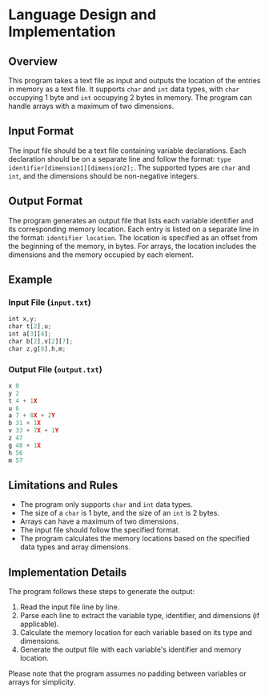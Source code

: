 # Language Design and Implementation

## Overview
This program takes a text file as input and outputs the location of the entries in memory as a text file. It supports `char` and `int` data types, with `char` occupying 1 byte and `int` occupying 2 bytes in memory. The program can handle arrays with a maximum of two dimensions.

## Input Format
The input file should be a text file containing variable declarations. Each declaration should be on a separate line and follow the format: `type identifier[dimension1][dimension2];`. The supported types are `char` and `int`, and the dimensions should be non-negative integers.

## Output Format
The program generates an output file that lists each variable identifier and its corresponding memory location. Each entry is listed on a separate line in the format: `identifier location`. The location is specified as an offset from the beginning of the memory, in bytes. For arrays, the location includes the dimensions and the memory occupied by each element.

## Example
### Input File (`input.txt`)
```js
int x,y;
char t[2],u;
int a[3][4];
char b[2],v[2][7];
char z,g[8],h,m;
```

### Output File (`output.txt`)
```js
x 0
y 2
t 4 + 1X
u 6
a 7 + 8X + 2Y
b 31 + 1X
v 33 + 7X + 1Y
z 47
g 48 + 1X
h 56
m 57
```

## Limitations and Rules
- The program only supports `char` and `int` data types.
- The size of a `char` is 1 byte, and the size of an `int` is 2 bytes.
- Arrays can have a maximum of two dimensions.
- The input file should follow the specified format.
- The program calculates the memory locations based on the specified data types and array dimensions.

## Implementation Details
The program follows these steps to generate the output:

1. Read the input file line by line.
2. Parse each line to extract the variable type, identifier, and dimensions (if applicable).
3. Calculate the memory location for each variable based on its type and dimensions.
4. Generate the output file with each variable's identifier and memory location.

Please note that the program assumes no padding between variables or arrays for simplicity.

